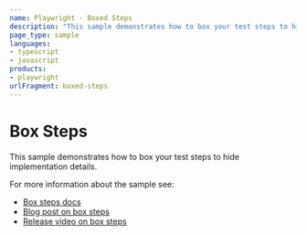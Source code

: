 ```yaml
---
name: Playwright - Boxed Steps
description: "This sample demonstrates how to box your test steps to hide implementation details"
page_type: sample
languages:
- typescript
- javascript
products:
- playwright
urlFragment: boxed-steps
---
```


# Box Steps

This sample demonstrates how to box your test steps to hide implementation details.

For more information about the sample see:

- [Box steps docs](https://playwright.dev/docs/api/class-test#test-step)
- [Blog post on box steps](https://dev.to/playwright/box-test-steps-in-playwright-15d9)
- [Release video on box steps](https://youtu.be/KqVuRAlOkm0)
